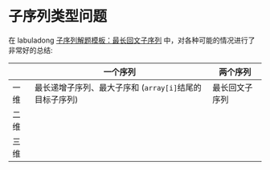 # 子序列类型问题

在 labuladong [子序列解题模板：最长回文子序列](https://mp.weixin.qq.com/s/zNai1pzXHeB2tQE6AdOXTA) 中，对各种可能的情况进行了非常好的总结:

|      | 一个序列                                                | 两个序列       |
| ---- | ------------------------------------------------------- | -------------- |
| 一维 | 最长递增子序列、最大子序和 (`array[i]`结尾的目标子序列) | 最长回文子序列 |
| 二维 |                                                         |                |
| 三维 |                                                         |                |



